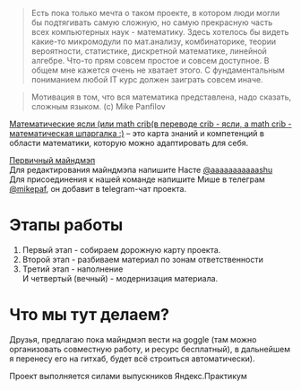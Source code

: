 
> Есть пока только мечта о таком проекте, в котором люди могли бы подтягивать самую сложную, но самую прекрасную часть всех компьютерных наук - математику. Здесь хотелось бы видеть какие-то микромодули по мат.анализу, комбинаторике, теории вероятности, статистике, дискретной математике, линейной алгебре. Что-то прям совсем простое и совсем доступное. В общем мне кажется очень не хватает этого. С фундаментальным пониманием любой IT курс должен заиграть совсем иначе.

>Мотивация в том, что вся математика представлена, надо сказать, сложным языком. (c) Mike Panfilov

[Математические ясли (или math crib(в переводе crib - ясли, а math crib - математическая шпаргалка :)](https://mathcrib.github.io) – это карта знаний и компетенций в области математики, которую можно адаптировать для себя.

[Первичный майндмэп](https://coggle.it/diagram/Xv4-cLXjqAGg8Q5u/t/-/ddafd0cde03342bb984c78c4cf1cb708d2c4b5682e3a48adbbb170afcee70c13)
<br>Для редактирования майндмэпа напишите Насте [@aaaaaaaaaaashu](https://t.me/aaaaaaaaaaashu)
<br>Для присоединения к нашей команде напишите Мише в телеграм [@mikepaf](https://t.me/mikepaf), он добавит в  telegram-чат проекта.

# Этапы работы
1. Первый этап - собираем дорожную карту проекта.
2. Второй этап - разбиваем материал по зонам ответственности
3. Третий этап - наполнение
<br>И четвертый (вечный) - модернизация материала.

# Что мы тут делаем?
Друзья, предлагаю пока майндмэп вести на goggle (там можно организовать совместную работу, и ресурс бесплатный), в дальнейшем я перенесу его на гитхаб, будет всё строиться автоматически).

Проект выполняется силами выпускников Яндекс.Практикум
